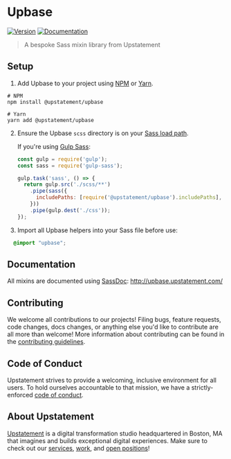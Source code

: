 # Upbase

[![Version](https://img.shields.io/npm/v/@upstatement/upbase)](https://npmjs.com/package/@upstatement/upbase)
[![Documentation](https://img.shields.io/badge/documentation-yes-brightgreen.svg)](http://upbase.upstatement.com)

> A bespoke Sass mixin library from Upstatement

## Setup

1. Add Upbase to your project using [NPM](https://www.npmjs.com/) or [Yarn](https://yarnpkg.com/en/).

  ```shell
  # NPM
  npm install @upstatement/upbase

  # Yarn
  yarn add @upstatement/upbase
  ```

2. Ensure the Upbase `scss` directory is on your [Sass load path](https://sass-lang.com/documentation/at-rules/import#load-paths).

    If you're using [Gulp Sass](https://www.npmjs.com/package/gulp-sass):

    ```javascript
    const gulp = require('gulp');
    const sass = require('gulp-sass');

    gulp.task('sass', () => {
      return gulp.src('./scss/**')
        .pipe(sass({
          includePaths: [require('@upstatement/upbase').includePaths],
        }))
        .pipe(gulp.dest('./css'));
    });
    ```

3. Import all Upbase helpers into your Sass file before use:

  ```scss
    @import "upbase";
  ```

## Documentation

All mixins are documented using [SassDoc](http://sassdoc.com/):
http://upbase.upstatement.com/

## Contributing

We welcome all contributions to our projects! Filing bugs, feature requests, code changes, docs changes, or anything else you'd like to contribute are all more than welcome! More information about contributing can be found in the [contributing guidelines](.github/CONTRIBUTING.md).

## Code of Conduct

Upstatement strives to provide a welcoming, inclusive environment for all users. To hold ourselves accountable to that mission, we have a strictly-enforced [code of conduct](CODE_OF_CONDUCT.md).

## About Upstatement

[Upstatement](https://www.upstatement.com/) is a digital transformation studio headquartered in Boston, MA that imagines and builds exceptional digital experiences. Make sure to check out our [services](https://www.upstatement.com/services/), [work](https://www.upstatement.com/work/), and [open positions](https://www.upstatement.com/jobs/)!
